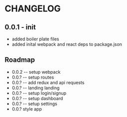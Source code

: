 # CHANGELOG

## 0.0.1 - init
* added boiler plate files
* added inital webpack and react deps to package.json

## Roadmap
* 0.0.2 -- setup webpack
* 0.0.? -- setup routes
* 0.0.? -- add redux and api requests
* 0.0.? -- landing landing
* 0.0.? -- setup login/signup 
* 0.0.? -- setup dashboard
* 0.0.? -- setup settings
* 0.0.? style app
